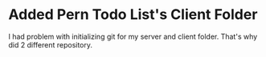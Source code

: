 # Added Pern Todo List's Client Folder

I had problem with initializing git for my server and client folder. That's why did 2 different repository.
